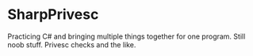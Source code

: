 # SharpPrivesc
Practicing C# and bringing multiple things together for one program. Still noob stuff. Privesc checks and the like.
